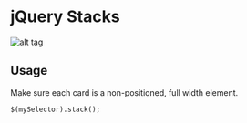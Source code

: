 # jQuery Stacks
![alt tag](https://raw.github.com/maximilliangeorge/jquery-stacks/master/img/illustration.gif)

## Usage
Make sure each card is a non-positioned, full width element.

    $(mySelector).stack();
